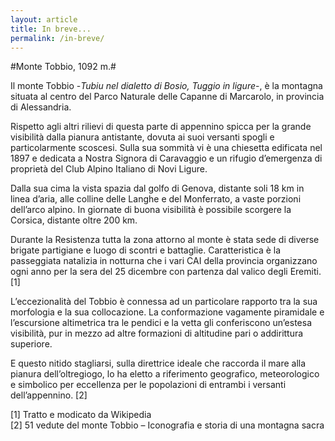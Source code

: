 ```yaml
---
layout: article
title: In breve...
permalink: /in-breve/
---
```

#Monte Tobbio, 1092 m.#

Il monte Tobbio -*Tubiu nel dialetto di Bosio, Tuggio in ligure*-, è la montagna situata al centro del Parco Naturale delle Capanne di Marcarolo, in provincia di Alessandria.

Rispetto agli altri rilievi di questa parte di appennino spicca per la grande visibilità dalla pianura antistante, dovuta ai suoi versanti spogli e particolarmente scoscesi.
Sulla sua sommità vi è una chiesetta edificata nel 1897 e dedicata a Nostra Signora di Caravaggio e un rifugio
d’emergenza di proprietà del Club Alpino Italiano di Novi Ligure.

Dalla sua cima la vista spazia dal golfo di Genova, distante soli 18 km in linea d’aria, alle colline delle Langhe e del Monferrato, a vaste porzioni dell’arco alpino. In giornate di buona visibilità è possibile scorgere la Corsica, distante oltre 200 km.  

Durante la Resistenza tutta la zona attorno al monte è stata sede di diverse brigate partigiane e luogo di scontri e battaglie. 
Caratteristica è la passeggiata natalizia in notturna che i vari CAI della provincia organizzano ogni anno per la sera del 25 dicembre con partenza dal valico degli Eremiti. [1]

L’eccezionalità del Tobbio è connessa ad un particolare rapporto tra la sua morfologia e la sua
collocazione.
La conformazione vagamente piramidale e l’escursione altimetrica tra le pendici e la vetta gli conferiscono un’estesa visibilità, pur in mezzo ad altre formazioni di altitudine pari o addirittura
superiore.

E questo nitido stagliarsi, sulla direttrice ideale che raccorda il mare alla pianura dell’oltregiogo, lo ha
eletto a riferimento geografico, meteorologico e simbolico per eccellenza per le popolazioni di entrambi i versanti dell’appennino. [2]

[1] Tratto e modicato da Wikipedia  
[2] 51 vedute del monte Tobbio – Iconografia e storia di una montagna sacra 
